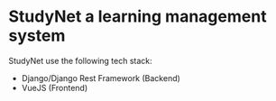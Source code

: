 # StudyNet a learning management system

StudyNet use the following tech stack:
- Django/Django Rest Framework (Backend)
- VueJS (Frontend)